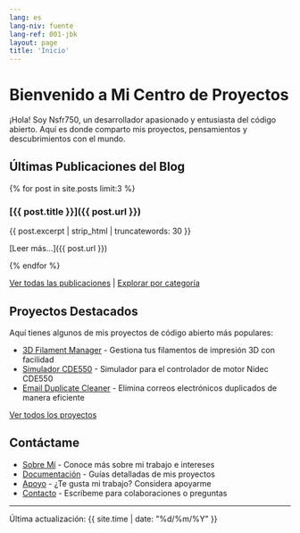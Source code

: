 ```yaml
---
lang: es
lang-niv: fuente
lang-ref: 001-jbk
layout: page
title: 'Inicio'
---
```


# Bienvenido a Mi Centro de Proyectos

¡Hola! Soy Nsfr750, un desarrollador apasionado y entusiasta del código abierto. Aquí es donde comparto mis proyectos, pensamientos y descubrimientos con el mundo.

## Últimas Publicaciones del Blog

{% for post in site.posts limit:3 %}
### [{{ post.title }}]({{ post.url }})

{{ post.excerpt | strip_html | truncatewords: 30 }}

[Leer más...]({{ post.url }})

{% endfor %}

[Ver todas las publicaciones](/blog) | [Explorar por categoría](/categories)

## Proyectos Destacados

Aquí tienes algunos de mis proyectos de código abierto más populares:

- [3D Filament Manager](https://github.com/Nsfr750/3D_Filament_Manager) - Gestiona tus filamentos de impresión 3D con facilidad
- [Simulador CDE550](https://github.com/Nsfr750/CDE550-sim) - Simulador para el controlador de motor Nidec CDE550
- [Email Duplicate Cleaner](https://github.com/Nsfr750/EmailDuplicateCleaner) - Elimina correos electrónicos duplicados de manera eficiente

[Ver todos los proyectos](/projects)

## Contáctame

- [Sobre Mí](/about) - Conoce más sobre mi trabajo e intereses
- [Documentación](/docs) - Guías detalladas de mis proyectos
- [Apoyo](/support) - ¿Te gusta mi trabajo? Considera apoyarme
- [Contacto](/contact) - Escríbeme para colaboraciones o preguntas

---

Última actualización: {{ site.time | date: "%d/%m/%Y" }}
